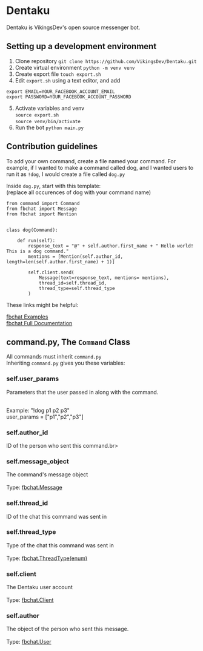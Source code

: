 # Dentaku

Dentaku is VikingsDev's open source messenger bot.

## Setting up a development environment

1. Clone repository
`git clone https://github.com/VikingsDev/Dentaku.git`
2. Create virtual environment
`python -m venv venv`
3. Create export file
`touch export.sh`
4. Edit `export.sh` using a text editor, and add
```
export EMAIL=YOUR_FACEBOOK_ACCOUNT_EMAIL
export PASSWORD=YOUR_FACEBOOK_ACCOUNT_PASSWORD
```
5. Activate variables and venv <br>
`source export.sh`<br>
`source venv/bin/activate`<br>
6. Run the bot
`python main.py`

## Contribution guidelines

To add your own command, create a file named your command. For example, if I 
wanted to make a command called dog, and I wanted users to run it as `!dog`, I would create a file
called `dog.py`

Inside `dog.py`, start with this template:
<br>(replace all occurences of dog with your command name)
```
from command import Command
from fbchat import Message
from fbchat import Mention


class dog(Command):

    def run(self):
        response_text = "@" + self.author.first_name + " Hello world! This is a dog command."
        mentions = [Mention(self.author_id, length=len(self.author.first_name) + 1)]

        self.client.send(
            Message(text=response_text, mentions= mentions),
            thread_id=self.thread_id,
            thread_type=self.thread_type
        )
```

These links might be helpful:

[fbchat Examples](https://fbchat.readthedocs.io/en/stable/examples.html)<br>
[fbchat Full Documentation](https://fbchat.readthedocs.io/en/stable/api.html)

## command.py, The `Command` Class
All commands must inherit `command.py`<br>
Inheriting `command.py` gives you these variables:

### self.user_params <br>
  Parameters that the user passed in along with the command. <br><br>
  
  Example: "!dog p1 p2 p3" <br>
  user_params = ["p1","p2","p3"] <br>
  
### self.author_id <br>
ID of the person who sent this command.br>
### self.message_object <br>
The command's message object <br>
<br>Type: [fbchat.Message](https://fbchat.readthedocs.io/en/stable/api.html#fbchat.Message)
### self.thread_id <br>
ID of the chat this command was sent in <br>
### self.thread_type <br>
Type of the chat this command was sent in <br>
<br>Type: [fbchat.ThreadType(enum)](https://fbchat.readthedocs.io/en/stable/api.html#fbchat.ThreadType)
### self.client <br>
The Dentaku user account <br>
<br>Type: [fbchat.Client](https://fbchat.readthedocs.io/en/stable/api.html#client)
### self.author <br>
The object of the person who sent this message. <br>
<br>Type: [fbchat.User](https://fbchat.readthedocs.io/en/stable/api.html#fbchat.User)

